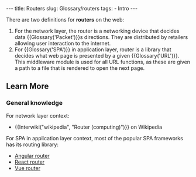 --- title: Routers slug: Glossary/routers tags: - Intro ---

There are two definitions for **routers** on the web:

1.  For the network layer, the router is a networking device that decides data {{Glossary('Packet')}}s directions. They are distributed by retailers allowing user interaction to the internet.
2.  For {{Glossary('SPA')}} in application layer, router is a library that decides what web page is presented by a given {{Glossary('URL')}}. This middleware module is used for all URL functions, as these are given a path to a file that is rendered to open the next page.

## Learn More

### General knowledge

For network layer context:

- {{Interwiki("wikipedia", "Router (computing)")}} on Wikipedia

For SPA in application layer context, most of the popular SPA frameworks has its routing library:

- [Angular router](https://angular.io/guide/router)
- [React router](https://reacttraining.com/react-router)
- [Vue router](https://router.vuejs.org)
